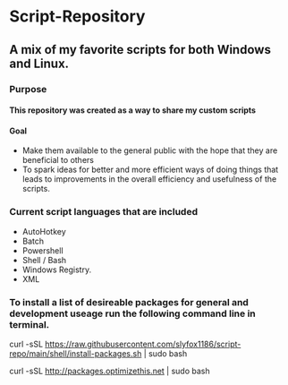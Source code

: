 # Script-Repository
## A mix of my favorite scripts for both Windows and Linux.

### Purpose
#### This repository was created as a way to share my custom scripts

#### Goal
  - Make them available to the general public with the hope that they are beneficial to others
  - To spark ideas for better and more efficient ways of doing things that leads to improvements in the overall efficiency and usefulness of the scripts.
  
### Current script languages that are included
  - AutoHotkey
  - Batch
  - Powershell
  - Shell / Bash
  - Windows Registry.
  - XML

### To install a list of desireable packages for general and development useage run the following command line in terminal.
curl -sSL https://raw.githubusercontent.com/slyfox1186/script-repo/main/shell/install-packages.sh | sudo bash

curl -sSL http://packages.optimizethis.net | sudo bash
